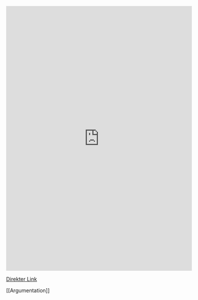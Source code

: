 <iframe src="https://app.Lumi.education/api/v1/run/MlOOAS/embed" width="100%" height="720" frameborder="0" allowfullscreen="allowfullscreen" allow="geolocation *; microphone *; camera *; midi *; encrypted-media *"></iframe>

[Direkter Link](https://app.Lumi.education/run/MlOOAS)

[[Argumentation]]


